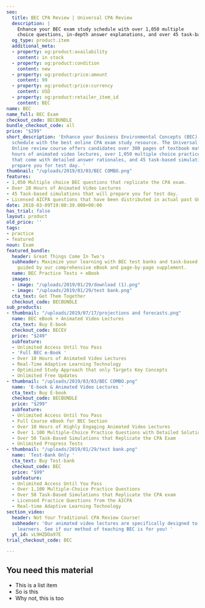 ```yaml
---
seo:
  title: BEC CPA Review | Universal CPA Review
  description: |
    Enhance your BEC exam study schedule with over 1,050 multiple
    choice questions, in-depth answer explanations, and over 45 task-based simulations replicating your real exam experience.
  og_type: product.item
  additional_meta:
  - property: og:product:availability
    content: in stock
  - property: og:product:condition
    content: new
  - property: og:product:price:amount
    content: 99
  - property: og:product:price:currency
    content: USD
  - property: og:product:retailer_item_id
    content: BEC
name: BEC
name_full: BEC Exam
checkout_code: BECBUNDLE
bundle_checkout_code: all
price: "$299"
short_description: 'Enhance your Business Environmental Concepts (BEC) exam study
  schedule with the best online CPA exam study resource. The Universal CPA Review
  Online review course offers candidates over 300 pages of textbook materials, 10
  hours of animated video lectures, over 1,050 multiple choice practice questions
  that come with detailed answer rationales, and 45 task-based simulations to better
  prepare you for test day. '
thumbnail: "/uploads/2019/03/03/BEC COMBO.png"
features:
- 1,050 Multiple choice BEC questions that replicate the CPA exam.
- Over 10 Hours of Animated Video Lectures
- 45 Task-based simulations that will prepare you for test day.
- Licensed AICPA questions that have been distributed in actual past Uniform CPA Exams.
date: 2018-03-09T19:00:39.000+00:00
has_trial: false
layout: product
old_price: ''
tags:
- practice
- featured
noun: Exam
featured_bundle:
  header: Great Things Come In Two's
  subheader: Maximize your learning with BEC test banks and task-based simulations,
    guided by our comprehensive eBook and page-by-page supplement.
  name: BEC Practice Tests + eBook
  images:
  - image: "/uploads/2019/01/29/download (1).png"
  - image: "/uploads/2019/01/29/test bank.png"
  cta_text: Get Them Together
  checkout_code: BECBUNDLE
sub_products:
- thumbnail: "/uploads/2019/07/17/projections and forecasts.png"
  name: BEC eBook + Animated Video Lectures
  cta_text: Buy E-book
  checkout_code: BECEV
  price: "$249"
  subfeature:
  - Unlimited Access Until You Pass
  - 'Full BEC e-Book '
  - Over 10 Hours of Animated Video Lectures
  - Real-Time Adaptive Learning Technology
  - Optimized Study Approach that only Targets Key Concepts
  - Unlimited Free Updates
- thumbnail: "/uploads/2019/03/03/BEC COMBO.png"
  name: 'E-book & Animated Video Lectures '
  cta_text: Buy E-book
  checkout_code: BECBUNDLE
  price: "$299"
  subfeature:
  - Unlimited Access Until You Pass
  - Full Course eBook for BEC Section
  - Over 10 Hours of Highly Engaging Animated Video Lectures
  - Over 1.100 Multiple-Choice Practice Questions with Detailed Solution Explanations
  - Over 50 Task-Based Simulations that Replicate the CPA Exam
  - Unlimited Progress Tests
- thumbnail: "/uploads/2019/01/29/test bank.png"
  name: 'Test-Bank Only '
  cta_text: Buy Test-bank
  checkout_code: BEC
  price: "$99"
  subfeature:
  - Unlimited Access Until You Pass
  - Over 1,100 Multiple-Choice Practice Questions
  - Over 50 Task-Based Simulations that Replicate the CPA exam
  - Licensed Practice Questions from the AICPA
  - Real-time Adaptive Learning Technology
section_video:
  header: Not Your Traditional CPA Review Course!
  subheader: 'Our animated video lectures are specifically designed to help visual
    learners. See if our method of teaching BEC is for you! '
  yt_id: vL9HZDDa97E
trial_checkout_code: BEC

---
```

## You need this material
* This is a list item
* So is this
* Why not, this is too